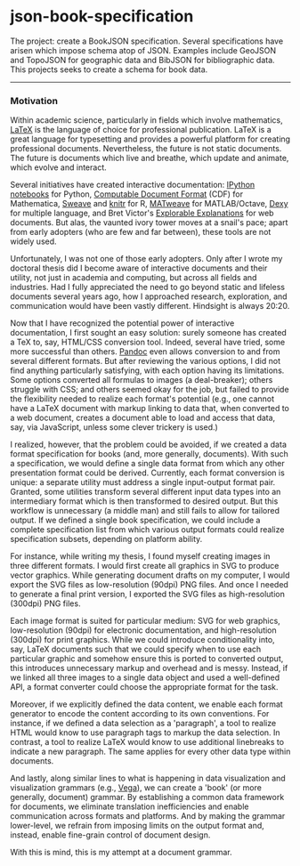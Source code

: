 json-book-specification
================

The project: create a BookJSON specification. Several specifications have arisen which impose schema atop of JSON. Examples include GeoJSON and TopoJSON for geographic data and BibJSON for bibliographic data. This projects seeks to create a schema for book data.


---

### Motivation

Within academic science, particularly in fields which involve mathematics, <a href="http://www.latex-project.org/" target="_blank">LaTeX</a> is the language of choice for professional publication. LaTeX is a great language for typesetting and provides a powerful platform for creating professional documents. Nevertheless, the future is not static documents. The future is documents which live and breathe, which update and animate, which evolve and interact. 

Several initiatives have created interactive documentation: <a href="http://ipython.org/notebook.html" target="_blank">IPython notebooks</a> for Python, <a href="http://www.wolfram.com/cdf/" target="_blank">Computable Document Format</a> (CDF) for Mathematica, <a href="http://www.stat.uni-muenchen.de/~leisch/Sweave/" target="_blank">Sweave</a> and <a href="http://yihui.name/knitr/" target="_blank">knitr</a> for R, <a href="http://staffwww.dcs.shef.ac.uk/people/N.Lawrence/matweave.html" target="_blank">MATweave</a> for MATLAB/Octave, <a href="http://www.dexy.it" target="_blank">Dexy</a> for multiple language, and Bret Victor's <a href="http://worrydream.com/ExplorableExplanations/" target="_blank">Explorable Explanations</a> for web documents. But alas, the vaunted ivory tower moves at a snail's pace; apart from early adopters (who are few and far between), these tools are not widely used. 

Unfortunately, I was not one of those early adopters. Only after I wrote my doctoral thesis did I become aware of interactive documents and their utility, not just in academia and computing, but across all fields and industries. Had I fully appreciated the need to go beyond static and lifeless documents several years ago, how I approached research, exploration, and communication would have been vastly different. Hindsight is always 20:20.

Now that I have recognized the potential power of interactive documentation, I first sought an easy solution: surely someone has created a TeX to, say, HTML/CSS conversion tool. Indeed, several have tried, some more successful than others. <a href="http://johnmacfarlane.net/pandoc/index.html" target="_blank">Pandoc</a> even allows conversion to and from several different formats. But after reviewing the various options, I did not find anything particularly satisfying, with each option having its limitations. Some options converted all formulas to images (a deal-breaker); others struggle with CSS; and others seemed okay for the job, but failed to provide the flexibility needed to realize each format's potential (e.g., one cannot have a LaTeX document with markup linking to data that, when converted to a web document, creates a document able to load and access that data, say, via JavaScript, unless some clever trickery is used.)

I realized, however, that the problem could be avoided, if we created a data format specification for books (and, more generally, documents). With such a specification, we would define a single data format from which any other presentation format could be derived. Currently, each format conversion is unique: a separate utility must address a single input-output format pair. Granted, some utilities transform several different input data types into an intermediary format which is then transformed to desired output. But this workflow is unnecessary (a middle man) and still fails to allow for tailored output. If we defined a single book specification, we could include a complete specification list from which various output formats could realize specification subsets, depending on platform ability. 

For instance, while writing my thesis, I found myself creating images in three different formats. I would first create all graphics in SVG to produce vector graphics. While generating document drafts on my computer, I would export the SVG files as low-resolution (90dpi) PNG files. And once I needed to generate a final print version, I exported the SVG files as high-resolution (300dpi) PNG files.

Each image format is suited for particular medium: SVG for web graphics, low-resolution (90dpi) for electronic documentation, and high-resolution (300dpi) for print graphics. While we could introduce conditionality into, say, LaTeX documents such that we could specify when to use each particular graphic and somehow ensure this is ported to converted output, this introduces unnecessary markup and overhead and is messy. Instead, if we linked all three images to a single data object and used a well-defined API, a format converter could choose the appropriate format for the task.

Moreover, if we explicitly defined the data content, we enable each format generator to encode the content according to its own conventions. For instance, if we defined a data selection as a 'paragraph', a tool to realize HTML would know to use paragraph tags to markup the data selection. In contrast, a tool to realize LaTeX would know to use additional linebreaks to indicate a new paragraph. The same applies for every other data type within documents.

And lastly, along similar lines to what is happening in data visualization and visualization grammars (e.g., <a href="http://trifacta.github.io/vega/" target="_blank">Vega</a>), we can create a 'book' (or more generally, document) grammar. By establishing a common data framework for documents, we eliminate translation inefficiencies and enable communication across formats and platforms. And by making the grammar lower-level, we refrain from imposing limits on the output format and, instead, enable fine-grain control of document design.

With this is mind, this is my attempt at a document grammar.






